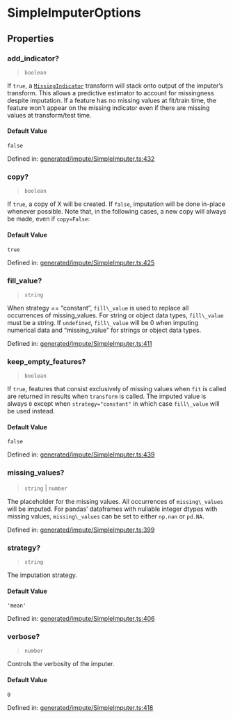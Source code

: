 # SimpleImputerOptions

## Properties

### add\_indicator?

> `boolean`

If `true`, a [`MissingIndicator`](sklearn.impute.MissingIndicator.html#sklearn.impute.MissingIndicator "sklearn.impute.MissingIndicator") transform will stack onto output of the imputer’s transform. This allows a predictive estimator to account for missingness despite imputation. If a feature has no missing values at fit/train time, the feature won’t appear on the missing indicator even if there are missing values at transform/test time.

#### Default Value

`false`

Defined in:  [generated/impute/SimpleImputer.ts:432](https://github.com/transitive-bullshit/scikit-learn-ts/blob/122b3c0/packages/sklearn/src/generated/impute/SimpleImputer.ts#L432)

### copy?

> `boolean`

If `true`, a copy of X will be created. If `false`, imputation will be done in-place whenever possible. Note that, in the following cases, a new copy will always be made, even if `copy=False`:

#### Default Value

`true`

Defined in:  [generated/impute/SimpleImputer.ts:425](https://github.com/transitive-bullshit/scikit-learn-ts/blob/122b3c0/packages/sklearn/src/generated/impute/SimpleImputer.ts#L425)

### fill\_value?

> `string`

When strategy == “constant”, `fill\_value` is used to replace all occurrences of missing\_values. For string or object data types, `fill\_value` must be a string. If `undefined`, `fill\_value` will be 0 when imputing numerical data and “missing\_value” for strings or object data types.

Defined in:  [generated/impute/SimpleImputer.ts:411](https://github.com/transitive-bullshit/scikit-learn-ts/blob/122b3c0/packages/sklearn/src/generated/impute/SimpleImputer.ts#L411)

### keep\_empty\_features?

> `boolean`

If `true`, features that consist exclusively of missing values when `fit` is called are returned in results when `transform` is called. The imputed value is always `0` except when `strategy="constant"` in which case `fill\_value` will be used instead.

#### Default Value

`false`

Defined in:  [generated/impute/SimpleImputer.ts:439](https://github.com/transitive-bullshit/scikit-learn-ts/blob/122b3c0/packages/sklearn/src/generated/impute/SimpleImputer.ts#L439)

### missing\_values?

> `string` \| `number`

The placeholder for the missing values. All occurrences of `missing\_values` will be imputed. For pandas’ dataframes with nullable integer dtypes with missing values, `missing\_values` can be set to either `np.nan` or `pd.NA`.

Defined in:  [generated/impute/SimpleImputer.ts:399](https://github.com/transitive-bullshit/scikit-learn-ts/blob/122b3c0/packages/sklearn/src/generated/impute/SimpleImputer.ts#L399)

### strategy?

> `string`

The imputation strategy.

#### Default Value

`'mean'`

Defined in:  [generated/impute/SimpleImputer.ts:406](https://github.com/transitive-bullshit/scikit-learn-ts/blob/122b3c0/packages/sklearn/src/generated/impute/SimpleImputer.ts#L406)

### verbose?

> `number`

Controls the verbosity of the imputer.

#### Default Value

`0`

Defined in:  [generated/impute/SimpleImputer.ts:418](https://github.com/transitive-bullshit/scikit-learn-ts/blob/122b3c0/packages/sklearn/src/generated/impute/SimpleImputer.ts#L418)
